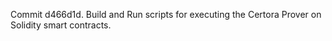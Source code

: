 Commit d466d1d.                    Build and Run scripts for executing the Certora Prover on Solidity smart contracts.